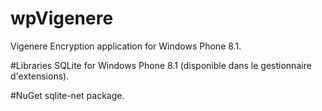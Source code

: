 # wpVigenere
Vigenere Encryption application for Windows Phone 8.1.

#Libraries
SQLite for Windows Phone 8.1 (disponible dans le gestionnaire d'extensions).

#NuGet
sqlite-net package.